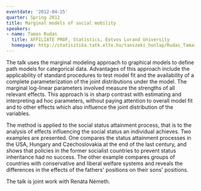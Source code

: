 ```yaml
---
eventdate: '2012-04-25'
quarter: Spring 2012
title: Marginal models of social mobility
speakers:
- name: Tamas Rudas
  title: AFFILIATE PROF, Statistics, Eotvos Lorand University
  homepage: http://statisztika.tatk.elte.hu/tanszeki_honlap/Rudas_Tamas.htm
---
```

The talk uses the marginal modeling approach to graphical models to define path models for categorical data. Advantages of this approach include the applicability of standard procedures to test model fit and the availability of a complete parameterization of the joint distributions under the model. The marginal log-linear parameters involved measure the strengths of all relevant effects. This approach is in sharp contrast with estimating and interpreting ad hoc parameters, without paying attention to overall model fit and to other effects which also influence the joint distribution of the variables.

The method is applied to the social status attainment process, that is to the analysis of effects influencing the social status an individual achieves. Two examples are presented. One compares the status attainment processes in the USA, Hungary and Czechoslovakia at the end of the last century, and shows that policies in the former socialist countries to prevent status inheritance had no success. The other example compares groups of countries with conservative and liberal welfare systems and reveals the differences in the effects of the fathers' positions on their sons' positions.

The talk is joint work with Renáta Németh.